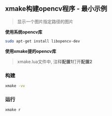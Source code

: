 ## xmake构建opencv程序 - 最小示例

> 显示一个图片指定路径的图片


**使用系统opencv库**

```bash
sudo apt-get install libopencv-dev
```

**使用xmake提的opencv库**

> xmake.lua文件中, 注释**配置1**打开**配置2**

### 构建

```bash
xmake -vv
```

### 运行

```bash
xmake r
```